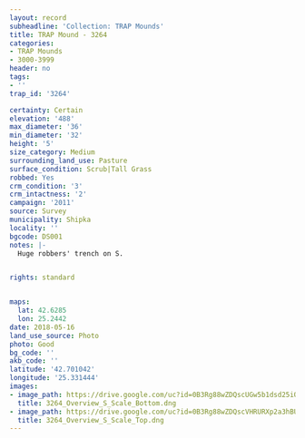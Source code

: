 ```yaml
---
layout: record
subheadline: 'Collection: TRAP Mounds'
title: TRAP Mound - 3264
categories:
- TRAP Mounds
- 3000-3999
header: no
tags:
- ''
trap_id: '3264'

certainty: Certain
elevation: '488'
max_diameter: '36'
min_diameter: '32'
height: '5'
size_category: Medium
surrounding_land_use: Pasture
surface_condition: Scrub|Tall Grass
robbed: Yes
crm_condition: '3'
crm_intactness: '2'
campaign: '2011'
source: Survey
municipality: Shipka
locality: ''
bgcode: DS001
notes: |-
  Huge robbers' trench on S.


rights: standard


maps:
  lat: 42.6285
  lon: 25.2442
date: 2018-05-16
land_use_source: Photo
photo: Good
bg_code: ''
akb_code: ''
latitude: '42.701042'
longitude: '25.331444'
images:
- image_path: https://drive.google.com/uc?id=0B3Rg88wZDQscUGw5b1dsd25iOUU
  title: 3264_Overview_S_Scale_Bottom.dng
- image_path: https://drive.google.com/uc?id=0B3Rg88wZDQscVHRURXp2a3hBUms
  title: 3264_Overview_S_Scale_Top.dng
---
```

